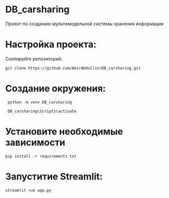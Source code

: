 # DB_carsharing
Проект по созданию мультимодельной системы хранения информации

# **Настройка проекта:**
Скопируйте репозиторий:
```
git clone https://github.com/AmirAbdullin/DB_carsharing.git
```

# Создание окружения:
```
 python -m venv DB_carsharing

 DB_carsharing\Scripts\activate

```
#  Установите необходимые зависимости
```
pip install -r requirements.txt
```

# Запуститие Streamlit:

```
streamlit run app.py

```

